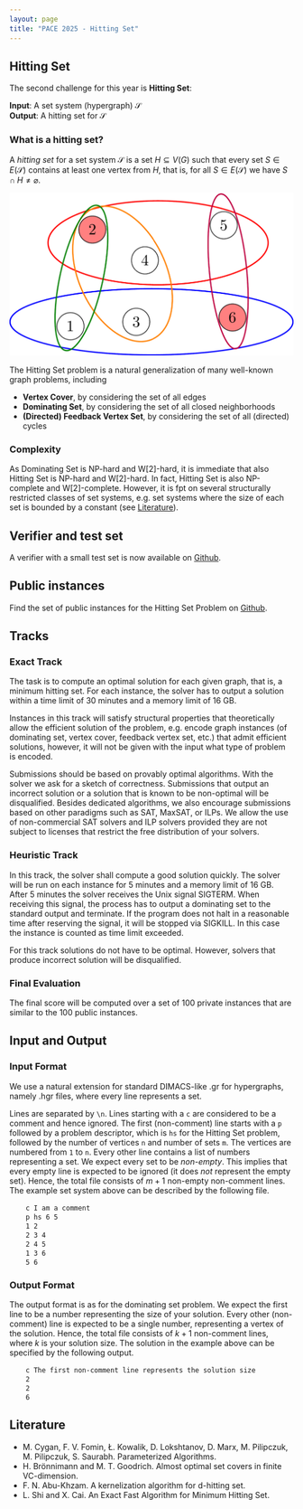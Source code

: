 ```yaml
---
layout: page 
title: "PACE 2025 - Hitting Set"
---
```



## Hitting Set

The second challenge for this year is **Hitting Set**:

**Input**: A set system (hypergraph) $\mathcal{S}$ <br/>
**Output**: A hitting set for $\mathcal{S}$

### What is a hitting set?

A _hitting set_ for a set system $\mathcal{S}$ is a set $H \subseteq V(G)$ such that every set $S \in E(\mathcal{S})$ contains at least one vertex from $H$, that is, for all $S \in E(\mathcal{S})$ we have $S \cap H \neq \varnothing$.

![Example](/2025/img/example_hs.png)

The Hitting Set problem is a natural generalization of many well-known graph problems, including

 - **Vertex Cover**, by considering the set of all edges
 - **Dominating Set**, by considering the set of all closed neighborhoods
 - **(Directed) Feedback Vertex Set**, by considering the set of all (directed) cycles

### Complexity
As Dominating Set is NP-hard and W$[2]$-hard, it is immediate that also Hitting Set is NP-hard and W$[2]$-hard. 
In fact, Hitting Set is also NP-complete and W$[2]$-complete.
However, it is fpt on several structurally restricted classes of set systems, e.g. set systems where the size of each set is bounded by a constant (see [Literature](#literature)).

## Verifier and test set
A verifier with a small test set is now available on [Github](https://github.com/MarioGrobler/hs_verifier).

## Public instances
Find the set of public instances for the Hitting Set Problem on [Github](https://github.com/MarioGrobler/PACE2025-instances/tree/master/hs).

## Tracks

### Exact Track

The task is to compute an optimal solution for each given graph, that is, a minimum hitting set. For each instance, the solver has to output a solution within a time limit of 30 minutes and a memory limit of 16 GB.

Instances in this track will satisfy structural properties that theoretically allow the efficient solution of the problem, e.g. encode graph instances (of dominating set, vertex cover, feedback vertex set, etc.) that admit efficient solutions, however, it will not be given with the input what type of problem is encoded. 

Submissions should be based on provably optimal algorithms. With the solver we ask for a sketch of correctness. Submissions that output an incorrect solution or a solution that is known to be non-optimal will be disqualified. Besides dedicated algorithms, we also encourage submissions based on other paradigms such as SAT, MaxSAT, or ILPs. We allow the use of non-commercial SAT solvers and ILP solvers provided they are not subject to licenses that restrict the free distribution of your solvers.

### Heuristic Track

In this track, the solver shall compute a good solution quickly. The solver will be run on each instance for 5 minutes and a memory limit of 16 GB. After 5 minutes the solver receives the Unix signal SIGTERM. When receiving this signal, the process has to output a dominating set to the standard output and terminate. 
If the program does not halt in a reasonable time after reserving the signal, it will be stopped via SIGKILL. In this case the instance is counted as time limit exceeded. 

For this track solutions do not have to be optimal. However, solvers that produce incorrect solution will be disqualified.

### Final Evaluation
The final score will be computed over a set of 100 private instances that are similar to the 100 public instances.

## Input and Output

### Input Format

We use a natural extension for standard DIMACS-like .gr for hypergraphs, namely .hgr files, where every line represents a set.

Lines are separated by `\n`. Lines starting with a `c` are considered to be a comment and hence ignored. The first (non-comment) line starts with a `p` followed by a problem descriptor, which is `hs` for the Hitting Set problem, followed by the number of vertices `n` and number of sets `m`.
The vertices are numbered from `1` to `n`.
Every other line contains a list of numbers representing a set. 
We expect every set to be *non-empty*. This implies that every empty line is expected to be ignored (it does *not* represent the empty set).
Hence, the total file consists of $m+1$ non-empty non-comment lines.
The example set system above can be described by the following file.
```
    c I am a comment
    p hs 6 5
    1 2
    2 3 4
    2 4 5
    1 3 6
    5 6
```

### Output Format
The output format is as for the dominating set problem.
We expect the first line to be a number representing the size of your solution. Every other (non-comment) line is expected to be a single number, representing a vertex of the solution.
Hence, the total file consists of $k+1$ non-comment lines, where $k$ is your solution size.
The solution in the example above can be specified by the following output.
```
    c The first non-comment line represents the solution size
    2
    2
    6
```


## Literature

 - M. Cygan, F. V. Fomin, Ł. Kowalik, D. Lokshtanov, D. Marx, M. Pilipczuk, M. Pilipczuk, S. Saurabh. Parameterized Algorithms.
 - H. Brönnimann and M. T. Goodrich. Almost optimal set covers in finite VC-dimension.
 - F. N. Abu-Khzam. A kernelization algorithm for d-hitting set.
 - L. Shi and X. Cai. An Exact Fast Algorithm for Minimum Hitting Set.
